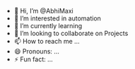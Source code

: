 - 👋 Hi, I’m @AbhiMaxi
- 👀 I’m interested in automation 
- 🌱 I’m currently learning
- 💞️ I’m looking to collaborate on Projects 
- 📫 How to reach me ...
- 😄 Pronouns: ...
- ⚡ Fun fact: ...

<!---
AbhiMaxi/AbhiMaxi is a ✨ special ✨ repository because its `README.md` (this file) appears on your GitHub profile.
You can click the Preview link to take a look at your changes.
--->
